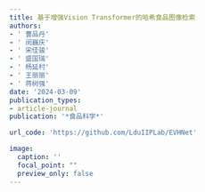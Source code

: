 ```yaml
---
title: 基于增强Vision Transformer的哈希食品图像检索
authors:
- ' 曹品丹'
- ' 闵巍庆'
- ' 宋佳骏'
- ' 盛国瑞'
- ' 杨延村'
- ' 王丽丽'
- ' 蒋树强'
date: '2024-03-09'
publication_types:
- article-journal
publication: '*食品科学*'

url_code: 'https://github.com/LduIIPLab/EVHNet'

image:
  caption: ''
  focal_point: ""
  preview_only: false
---
```

